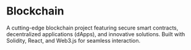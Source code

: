 # Blockchain
A cutting-edge blockchain project featuring secure smart contracts, decentralized applications (dApps), and innovative solutions. Built with Solidity, React, and Web3.js for seamless interaction.   
  
    

